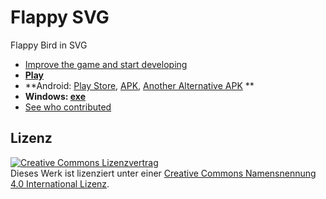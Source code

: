 Flappy SVG
==========

Flappy Bird in SVG

- [Improve the game and start developing](Contributing.md)
- **[Play](https://fossasia.github.io/flappy-svg)**
- **Android: [Play Store](https://play.google.com/store/apps/details?id=fossasia.flappysvg),  [APK](FlappySVG_Android/app-release.apk?raw=true), [Another Alternative APK](https://drive.google.com/file/d/0Bwva5Kg_cjSIb2JEVnNMZ3lmems/view?usp=sharing) **
- **Windows: [exe](https://github.com/fossasia/flappy-svg/blob/master/FlappySVG_Windows/FlappySVG.exe?raw=true)**
- [See who contributed](http://fossasia.github.io/flappy-svg/credits.html)

Lizenz
------

[![Creative Commons Lizenzvertrag](https://i.creativecommons.org/l/by/4.0/88x31.png)](http://creativecommons.org/licenses/by/4.0/)  
Dieses Werk ist lizenziert unter einer [Creative Commons Namensnennung 4.0 International Lizenz](http://creativecommons.org/licenses/by/4.0/).

